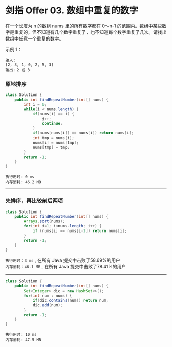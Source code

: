 # 剑指 Offer 03. 数组中重复的数字
在一个长度为 n 的数组 nums 里的所有数字都在 0～n-1 的范围内。数组中某些数字是重复的，但不知道有几个数字重复了，也不知道每个数字重复了几次。请找出数组中任意一个重复的数字。

示例 1：
```
输入：
[2, 3, 1, 0, 2, 5, 3]
输出：2 或 3
```
### 原地排序
```java
class Solution {
    public int findRepeatNumber(int[] nums) {
        int i = 0;
        while(i < nums.length) {
            if(nums[i] == i) {
                i++;
                continue;
            }
            if(nums[nums[i]] == nums[i]) return nums[i];
            int tmp = nums[i];
            nums[i] = nums[tmp];
            nums[tmp] = tmp;
        }
        return -1;
    }
}
```
`执行用时: 0 ms`  
`内存消耗: 46.2 MB`  

***
### 先排序，再比较前后两项
```java
class Solution {
    public int findRepeatNumber(int[] nums) {
        Arrays.sort(nums);
        for(int i=1; i<nums.length; i++) {
            if (nums[i] == nums[i-1]) return nums[i];
        }
        return -1;
    }
}
```
`执行用时：3 ms` ,  在所有 Java 提交中击败了58.69%的用户   
`内存消耗：46.1 MB` , 在所有 Java 提交中击败了78.41%的用户 
***

```java
class Solution {
    public int findRepeatNumber(int[] nums) {
        Set<Integer> dic = new HashSet<>();
        for(int num : nums) {
            if(dic.contains(num)) return num;
            dic.add(num);
        }
        return -1;
    }
}
```
`执行用时: 10 ms`  
`内存消耗: 47.5 MB`  
